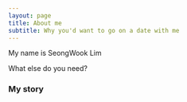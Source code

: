 ```yaml
---
layout: page
title: About me
subtitle: Why you'd want to go on a date with me
---
```


My name is SeongWook Lim

What else do you need?

### My story

